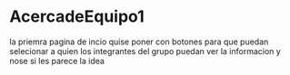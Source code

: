 # AcercadeEquipo1
 la priemra pagina de incio quise poner con botones para que puedan selecionar a quien los integrantes del grupo puedan ver la informacion y  nose si les parece la idea 
